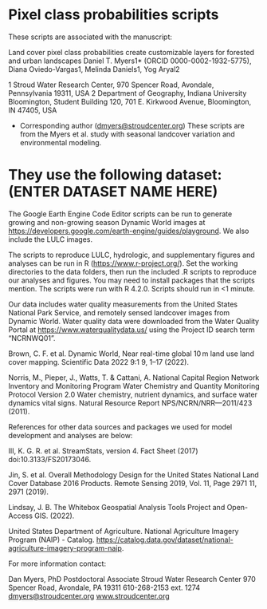 # Pixel class probabilities scripts

These scripts are associated with the manuscript:

Land cover pixel class probabilities create customizable layers for forested and urban landscapes
Daniel T. Myers1* (ORCID 0000-0002-1932-5775), Diana Oviedo-Vargas1, Melinda Daniels1, Yog Aryal2

1 Stroud Water Research Center, 970 Spencer Road, Avondale, Pennsylvania 19311, USA
2 Department of Geography, Indiana University Bloomington, Student Building 120, 701 E. Kirkwood Avenue, Bloomington, IN 47405, USA
* Corresponding author (dmyers@stroudcenter.org)
These scripts are from the Myers et al. study with seasonal landcover variation and environmental modeling.

# They use the following dataset: (ENTER DATASET NAME HERE)



The Google Earth Engine Code Editor scripts can be run to generate growing and non-growing season Dynamic World images at https://developers.google.com/earth-engine/guides/playground. We also include the LULC images.

The scripts to reproduce LULC, hydrologic, and supplementary figures and analyses can be run in R (https://www.r-project.org/). Set the working directories to the data folders, then run the included .R scripts to reproduce our analyses and figures. You may need to install packages that the scripts mention. The scripts were run with R 4.2.0. Scripts should run in <1 minute.

Our data includes water quality measurements from the United States National Park Service, and remotely sensed landcover images from Dynamic World. Water quality data were downloaded from the Water Quality Portal at https://www.waterqualitydata.us/ using the Project ID search term “NCRNWQ01”.

Brown, C. F. et al. Dynamic World, Near real-time global 10 m land use land cover mapping. Scientific Data 2022 9:1 9, 1–17 (2022).

Norris, M., Pieper, J., Watts, T. & Cattani, A. National Capital Region Network Inventory and Monitoring Program Water Chemistry and Quantity Monitoring Protocol Version 2.0 Water chemistry, nutrient dynamics, and surface water dynamics vital signs. Natural Resource Report NPS/NCRN/NRR—2011/423 (2011).



References for other data sources and packages we used for model development and analyses are below:

III, K. G. R. et al. StreamStats, version 4. Fact Sheet (2017) doi:10.3133/FS20173046.

Jin, S. et al. Overall Methodology Design for the United States National Land Cover Database 2016 Products. Remote Sensing 2019, Vol. 11, Page 2971 11, 2971 (2019).

Lindsay, J. B. The Whitebox Geospatial Analysis Tools Project and Open-Access GIS. (2022).

United States Department of Agriculture. National Agriculture Imagery Program (NAIP) - Catalog. https://catalog.data.gov/dataset/national-agriculture-imagery-program-naip.

For more information contact:

Dan Myers, PhD
Postdoctoral Associate
Stroud Water Research Center
970 Spencer Road, Avondale, PA 19311
610-268-2153 ext. 1274
dmyers@stroudcenter.org
www.stroudcenter.org 
